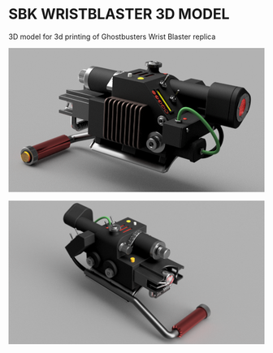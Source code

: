 # SBK WRISTBLASTER 3D MODEL
 3D model for 3d printing of Ghostbusters Wrist Blaster replica

   ![Alt Text](images/screenshot1.png)

   ![Alt Text](images/screenshot2.png)
